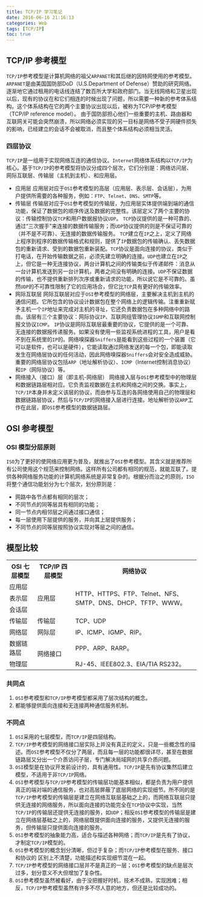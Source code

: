 ```yaml
---
title: TCP/IP 学习笔记
date: 2016-06-16 21:16:13
categories: Web
tags: [TCP/IP]
toc: true
---
```


## TCP/IP 参考模型
`TCP/IP`参考模型是计算机网络的祖父`ARPANET`和其后继的因特网使用的参考模型。`ARPANET`是由美国国防部DoD（U.S.Department of Defense）赞助的研究网络。逐渐地它通过租用的电话线连结了数百所大学和政府部门。当无线网络和卫星出现以后，现有的协议在和它们相连的时候出现了问题，所以需要一种新的参考体系结构。这个体系结构在它的两个主要协议出现以后，被称为TCP/IP参考模型（TCP/IP reference model）。
由于国防部担心他们一些重要的主机、路由器和互联网关可能会突然崩溃，所以网络必须实现的另一目标是网络不受子网硬件损失的影响，已经建立的会话不会被取消，而且整个体系结构必须相当灵活。

### 四层协议
`TCP/IP`是一组用于实现网络互连的通信协议。`Internet`网络体系结构以`TCP/IP`为核心。基于`TCP/IP`的参考模型将协议分成四个层次，它们分别是：网络访问层、网际互联层、传输层（主机到主机）、和应用层。
* 应用层
应用层对应于`OSI`参考模型的高层（应用层、表示层、会话层），为用户提供所需要的各种服务，例如：`FTP`、`Telnet`、`DNS`、`SMTP`等。
* 传输层
传输层对应于`OSI`参考模型的传输层，为应用层实体提供端到端的通信功能，保证了数据包的顺序传送及数据的完整性。该层定义了两个主要的协议：传输控制协议`TCP`和用户数据报协议`UDP`。
`TCP`协议提供的是一种可靠的、通过“三次握手”来连接的数据传输服务；而`UDP`协议提供的则是不保证可靠的（并不是不可靠）、无连接的数据传输服务。
`TCP`建立在`IP`之上，定义了网络上程序到程序的数据传输格式和规则，提供了`IP`数据包的传输确认、丢失数据包的重新请求、受到的数据包重新装配。`TCP`协议是面向连接的协议，类似于打电话，在开始传输数据之前，必须先建立明确的连接。`UDP`也建立在`IP`之上，但它是一种无连接协议，两台计算机之间的传输类似于传递邮件：消息从一台计算机发送到另一台计算机，两者之间没有明确的连接。`UDP`不保证数据的传输，也不提供重新排列次序或重新请求的功能，所以说它是不可靠的。虽然`UDP`的不可靠性限制了它的应用场合，但它比`TCP`具有更好的传输效率。
* 网际互联层
网际互联层对应于`OSI`参考模型的网络层，主要解决主机到主机的通信问题。它所包含的协议设计数据包在整个网络上的逻辑传输。注重重新赋予主机一个`IP`地址来完成对主机的寻址，它还负责数据包在多种网络中的路由。该层有三个主要协议：网际协议`IP`、互联网组管理协议`IGMP`和互联网控制报文协议`ICMP`。
`IP`协议是网际互联层最重要的协议，它提供的是一个可靠、无连接的数据报传递服务。如果没有使用一些监视系统进程的工具，用户是看不到在系统里的`IP`的。网络嗅探器`Sniffers`是能看到这些过程的一个装置（它可以是软件，也可以是硬件），它能读取通过网络发送的每一个包，即能读取发生在网络层协议的任何活动，因此网络嗅探器`Sniffers`会对安全造成威胁。重要的网络层协议包括`ARP`（地址解析协议）、`ICMP`（Internet控制消息协议）和`IP`（网际协议）等。
* 网络接入（接口）层（即主机-网络层）
网络接入层与`OSI`参考模型中的物理层和数据链路层相对应。它负责监视数据在主机和网络之间的交换。事实上，`TCP/IP`本身并未定义该层的协议，而由参与互连的各网络使用自己的物理层和数据链路层协议，然后与`TCP/IP`的网络接入层进行连接。地址解析协议`ARP`工作在此层，即`OSI`参考模型的数据链路层。

## OSI 参考模型
### OSI 模型分层原则
`ISO`为了更好的使网络应用更为普及，就推出了`OSI`参考模型。其含义就是推荐所有公司使用这个规范来控制网络。这样所有公司都有相同的规范，就能互联了。提供各种网络服务功能的计算机网络系统是非常复杂的。根据分而治之的原则，`ISO`将整个通信功能划分为七个层次，划分原则是：
* 网路中各节点都有相同的层次；
* 不同节点的同等层具有相同的功能；
* 同一节点内相邻层之间通过接口通信；
* 每一层使用下层提供的服务，并向其上层提供服务；
* 不同节点的同等层按照协议实现对等层之间的通信。

## 模型比较

<table> <tr><th>OSI 七层模型</th><th>TCP/IP 四层模型</th><th>网络协议</th></tr> <tr><td>应用层</td><td rowspan="3">应用层</td><td rowspan="3">HTTP、HTTPS、FTP、Telnet、NFS、SMTP、DNS、DHCP、TFTP、WWW。</td></tr> <tr><td>表示层</td></tr><tr><td>会话层</td></tr><tr><td>传输层</td><td>传输层</td><td>TCP、UDP</td></tr><tr><td>网络层</td><td>网际层</td><td>IP、ICMP、IGMP、RIP。</td></tr><tr><td>数据链路层</td><td rowspan="2">网络接口</td><td>PPP、ARP、RARP。</td></tr><tr><td>物理层</td><td>RJ-45、IEEE802.3、EIA/TIA RS232。</td></tr></table>

### 共同点
1. `OSI`参考模型和`TCP/IP`参考模型都采用了层次结构的概念。
2. 都能够提供面向连接和无连接两种通信服务机制。

### 不同点
1. `OSI`采用的七层模型，而`TCP/IP`是四层结构。
2. `TCP/IP`参考模型的网络接口层实际上并没有真正的定义，只是一些概念性的描述。而`OSI`参考模型不仅分了两层，而且每一层的功能都很详尽，甚至在数据链路层又分出一个介质访问子层，专门解决局域网的共享介质问题。
3. `OSI`模型是在协议开发前设计的，具有通用性。`TCP/IP`是先有协议集然后建立模型，不适用于非`TCP/IP`网络。
4. `OSI`参考模型与`TCP/IP`参考模型的传输层功能基本相似，都是负责为用户提供真正的端对端的通信服务，也对高层屏蔽了底层网络的实现细节。所不同的是`TCP/IP`参考模型的传输层是建立在网络互联层基础之上的，而网络互联层只提供无连接的网络服务，所以面向连接的功能完全在`TCP`协议中实现，当然`TCP/IP`的传输层还提供无连接的服务，如`UDP`；相反`OSI`参考模型的传输层是建立在网络层基础之上的，网络层既提供面向连接的服务，又提供无连接的服务，但传输层只提供面向连接的服务。
5. `OSI`参考模型的抽象能力高，适合与描述各种网络；而`TCP/IP`是先有了协议，才制定`TCP/IP`模型的。
6. `OSI`参考模型的概念划分清晰，但过于复杂；而`TCP/IP`参考模型在服务、接口和协议的 区别上不清楚，功能描述和实现细节混在一起。
7. `TCP/IP`参考模型的网络接口层并不是真正的一层；`OSI`参考模型的缺点是层次过多，划分意义不大但增加了复杂性。
8. `OSI`参考模型虽然被看好，由于没把握好时机，技术不成熟，实现困难；相反，`TCP/IP`参考模型虽然有许多不尽人意的地方，但还是比较成功的。
